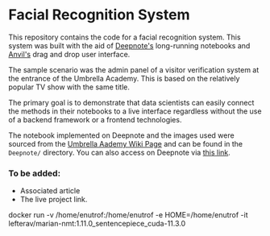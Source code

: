 # Facial Recognition System

This repository contains the code for a facial recognition system.
This system was built with the aid of [Deepnote's](https://deepnote.com/) long-running
notebooks and [Anvil's](https://anvil.works/) drag and drop user
interface.

The sample scenario was the admin panel of a
visitor verification system at the entrance of the Umbrella 
Academy. This is based on the relatively popular TV show with
the same title.

The primary goal is to demonstrate that data scientists can 
easily connect the methods in their notebooks to a live 
interface regardless without the use of a backend framework
or a frontend technologies.

The notebook implemented on Deepnote and the images used were sourced from 
the [Umbrella Aademy Wiki Page](https://umbrellaacademy.fandom.com/) and 
can be found in the `Deepnote/` directory. You can also access
on Deepnote via [this link](https://deepnote.com/workspace/ailab-0597e1a6-c883-4b32-918e-7f3895cb214f/project/Facial-Recognition-60f840d8-661a-44b2-9944-36676f0c567f/%2Fnotebook.ipynb).

### To be added:
- Associated article
- The live project link.

docker run -v /home/enutrof:/home/enutrof -e HOME=/home/enutrof -it lefterav/marian-nmt:1.11.0_sentencepiece_cuda-11.3.0
